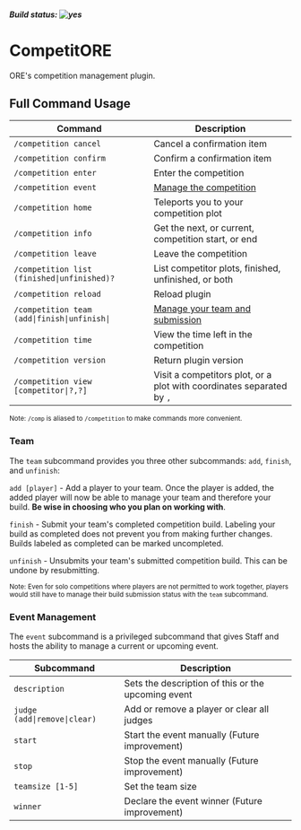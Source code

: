 ##### Build status: ![yes](https://img.shields.io/badge/pp-UP-green)

# CompetitORE

ORE's competition management plugin.

## Full Command Usage

| Command | Description |
| --- | --- |
| `/competition cancel` | Cancel a confirmation item |
| `/competition confirm` | Confirm a confirmation item |
| `/competition enter` | Enter the competition |
| `/competition event` | [Manage the competition](#event-management) |
| `/competition home` | Teleports you to your competition plot |
| `/competition info` | Get the next, or current, competition start, or end |
| `/competition leave` | Leave the competition |
| `/competition list (finished\|unfinished)?` | List competitor plots, finished, unfinished, or both |
| `/competition reload` | Reload plugin |
| `/competition team (add\|finish\|unfinish\|` | [Manage your team and submission](#team) |
| `/competition time` | View the time left in the competition |
| `/competition version` | Return plugin version |
| `/competition view [competitor\|?,?]` | Visit a competitors plot, or a plot with coordinates separated by `,` |

<sub>Note: `/comp` is aliased to `/competition` to make commands more convenient.</sub>

### Team

The `team` subcommand provides you three other subcommands: `add`, `finish`, and `unfinish`:

`add [player]` -  Add a player to your team. Once the player is added, the added player will now be able to manage your team and therefore your build. **Be wise in choosing who you plan on working with**.

`finish` - Submit your team's completed competition build. Labeling your build as completed does not prevent you from making further changes. Builds labeled as completed can be marked uncompleted.

`unfinish` - Unsubmits your team's submitted competition build. This can be undone by resubmitting.

<sub>Note: Even for solo competitions where players are not permitted to work together, players would still have to manage their build submission status with the `team` subcommand.</sub>

### Event Management

The `event` subcommand is a privileged subcommand that gives Staff and hosts the ability to manage a current or upcoming event.

| Subcommand | Description |
| --- | --- |
| `description` | Sets the description of this or the upcoming event |
| `judge (add\|remove\|clear)` | Add or remove a player or clear all judges |
| `start` | Start the event manually (Future improvement) |
| `stop` | Stop the event manually (Future improvement) |
| `teamsize [1-5]` | Set the team size |
| `winner` | Declare the event winner (Future improvement) |
